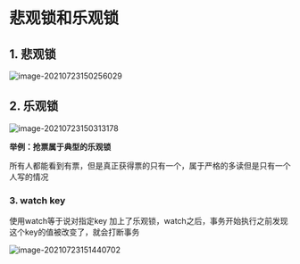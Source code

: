 # 悲观锁和乐观锁

## 1. 悲观锁

![image-20210723150256029](D:\Tutorial\Redis\image\image-20210723150256029.png)

## 2. 乐观锁

![image-20210723150313178](D:\Tutorial\Redis\image\image-20210723150313178.png)

**举例：抢票属于典型的乐观锁**

所有人都能看到有票，但是真正获得票的只有一个，属于严格的多读但是只有一个人写的情况

### 3. watch key 

使用watch等于说对指定key 加上了乐观锁，watch之后，事务开始执行之前发现这个key的值被改变了，就会打断事务

![image-20210723151440702](D:\Tutorial\Redis\image\image-20210723151440702.png)

